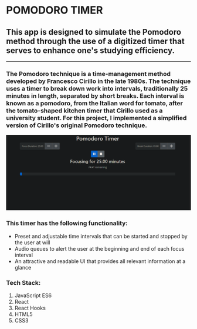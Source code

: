 <!-- Heading --> 
# POMODORO TIMER 
## This app is designed to simulate the Pomodoro method through the use of a digitized timer that serves to enhance one's studying efficiency. 
<!-- Horizontal line --> 
___
### The Pomodoro technique is a time-management method developed by Francesco Cirillo in the late 1980s. The technique uses a timer to break down work into intervals, traditionally 25 minutes in length, separated by short breaks. Each interval is known as a pomodoro, from the Italian word for tomato, after the tomato-shaped kitchen timer that Cirillo used as a university student. For this project, I implemented a simplified version of Cirillo's original Pomodoro technique.
![Pomodoro Timer in Action](/public/app-in-action.PNG?raw=true "App Display")
<!-- UL --> 
### This timer has the following functionality: 
* Preset and adjustable time intervals that can be started and stopped by the user at will
* Audio queues to alert the user at the beginning and end of each focus interval
* An attractive and readable UI that provides all relevant information at a glance 
<!-- OL --> 
### Tech Stack: 
1. JavaScript ES6 
1. React 
1. React Hooks
1. HTML5 
1. CSS3

